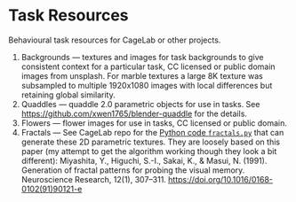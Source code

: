 # Task Resources

Behavioural task resources for CageLab or other projects. 

1. Backgrounds — textures and images for task backgrounds to give consistent context for a particular task, CC licensed or public domain images from unsplash. For marble textures a large 8K texture was subsampled to multiple 1920x1080 images with local differences but retaining global similarity.
2. Quaddles — quaddle 2.0 parametric objects for use in tasks. See https://github.com/xwen1765/blender-quaddle for the details.
3. Flowers — flower images for use in tasks, CC licensed or public domain.
4. Fractals — See CageLab repo for the [Python code `fractals.py`](https://github.com/CogPlatform/CageLab/blob/main/software/fractals.py) that can generate these 2D parametric textures. They are loosely based on this paper (my attempt to get the algorithm working though they look a bit different): Miyashita, Y., Higuchi, S.-I., Sakai, K., & Masui, N. (1991). Generation of fractal patterns for probing the visual memory. Neuroscience Research, 12(1), 307–311. https://doi.org/10.1016/0168-0102(91)90121-e 
